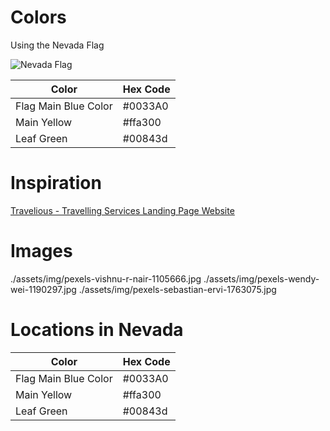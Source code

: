 # Colors
Using the Nevada Flag

![Nevada Flag](https://upload.wikimedia.org/wikipedia/commons/thumb/f/f1/Flag_of_Nevada.svg/1024px-Flag_of_Nevada.svg.png)

| Color | Hex Code |
| ----------- | ----------- |
| Flag Main Blue Color | #0033A0 |
| Main Yellow |#ffa300|
|Leaf Green|#00843d|

# Inspiration
[Travelious - Travelling Services Landing Page Website](https://dribbble.com/shots/16461003/attachments/11202287?mode=media)

# Images
./assets/img/pexels-vishnu-r-nair-1105666.jpg
./assets/img/pexels-wendy-wei-1190297.jpg
./assets/img/pexels-sebastian-ervi-1763075.jpg

# Locations in Nevada
| Color | Hex Code |
| ----------- | ----------- |
| Flag Main Blue Color | #0033A0 |
| Main Yellow |#ffa300|
|Leaf Green|#00843d|